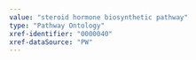 ```yaml
---
value: "steroid hormone biosynthetic pathway"
type: "Pathway Ontology"
xref-identifier: "0000040"
xref-dataSource: "PW"
---
```

